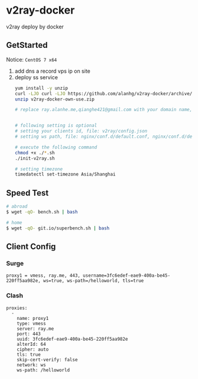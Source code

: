 # v2ray-docker
v2ray deploy by docker

## GetStarted

Notice: `CentOS 7 x64`

1. add dns a record vps ip on site
2. deploy ss service
   ```sh
   yum install -y unzip
   curl -LJO curl -LJO https://github.com/alanhg/v2ray-docker/archive/refs/tags/own-use.zip
   unzip v2ray-docker-own-use.zip
   
   # replace ray.alanhe.me,qianghe421@gmail.com with your domain name,email, file: init-letsencrypt.sh, nginx/conf.d/default.conf
   
   
   # following setting is optional
   # setting your clients id, file: v2ray/config.json 
   # setting ws path, file: nginx/conf.d/default.conf, nginx/conf.d/default.conf
   
   # execute the following command
   chmod +x ./*.sh
   ./init-v2ray.sh

   # setting timezone 
   timedatectl set-timezone Asia/Shanghai
   
   ```
 
## Speed Test 

```bash
# abroad
$ wget -qO- bench.sh | bash

# home
$ wget -qO- git.io/superbench.sh | bash
```


## Client Config

### Surge
```
proxy1 = vmess, ray.me, 443, username=3fc6edef-eae9-400a-be45-220ff5aa982e, ws=true, ws-path=/helloworld, tls=true
```

### Clash
```
proxies:
  - 
    name: proxy1
    type: vmess
    server: ray.me
    port: 443
    uuid: 3fc6edef-eae9-400a-be45-220ff5aa982e
    alterId: 64
    cipher: auto
    tls: true
    skip-cert-verify: false
    network: ws
    ws-path: /helloworld
```
